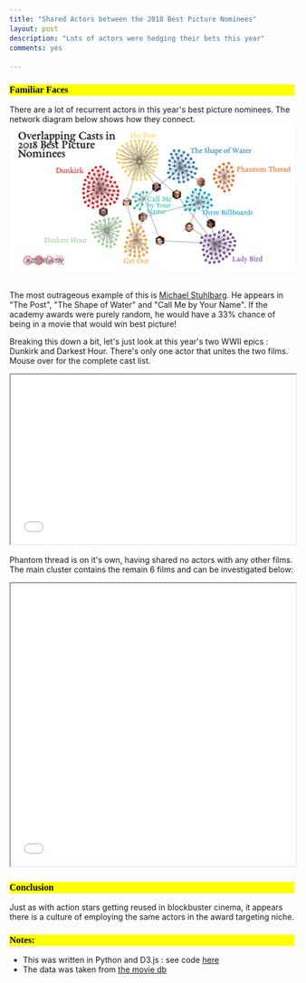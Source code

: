 ```yaml
---
title: "Shared Actors between the 2018 Best Picture Nominees"
layout: post
description: "Lots of actors were hedging their bets this year"
comments: yes

---
```

<script src="https://cdn.jsdelivr.net/npm/lazyload@2.0.0-beta.2/lazyload.js"></script>
<html>
<link rel="stylesheet"
      href="https://fonts.googleapis.com/css?family=SFCar">
<style>
@font-face {
  font-family: 'ebgaramond';
  src: url('/res/blog_12/EBGaramond.ttf') format('truetype');
  font-weight: normal;
  font-style: normal;
}
  h1,h2,h3,head,title {
    font-family: 'ebgaramond',serif;
    color: Black;
    background-color: yellow;
  }
</style>
</html>

### Familiar Faces

There are a lot of recurrent actors in this year's best picture nominees. The  network diagram below shows how they connect.
<a href="/res/blog_12/cluster.png">
<img class="lazyload" src="/res/blog_12/cluster.png">
</a>﻿

The most outrageous example of this is [Michael Stuhlbarg](https://en.wikipedia.org/wiki/Michael_Stuhlbarg). He appears in "The Post", "The Shape of Water" and "Call Me by Your Name". If the academy awards were purely random, he would have a 33% chance of being in a movie that would win best picture!

Breaking this down a bit, let's just look at this year's two WWII epics : Dunkirk and Darkest Hour. There's only one actor that unites the two films. Mouse over for the complete cast list.


<iframe class="lazyload" src="/res/blog_12/cluster_ww2.html" width="100%" height="300px" scrolling="no"></iframe>

Phantom thread is on it's own, having shared no actors with any other films. The main cluster contains the remain 6 films and can be investigated below:

<iframe class="lazyload" src="/res/blog_12/other_sets.html" width="100%" height="500px" scrolling="no"></iframe>

### Conclusion
Just as with action stars getting reused in blockbuster cinema, it appears there is a culture of employing the same actors in the award targeting niche.


### Notes:
* This was written in Python and D3.js : see code [here](https://github.com/NicholasARossi/academy_awards/tree/master)
* The data was taken from [the movie db](https://www.themoviedb.org)
